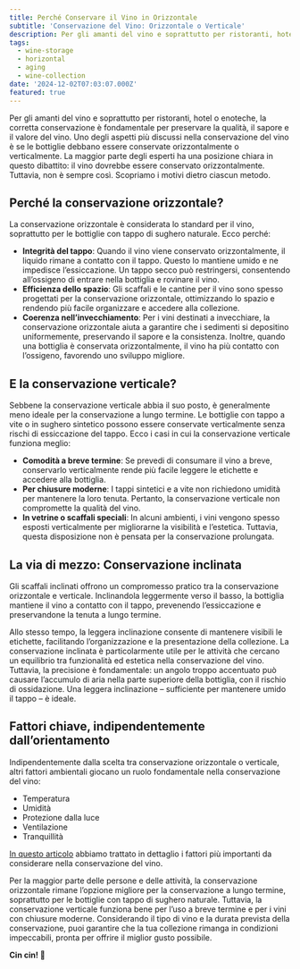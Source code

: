 ```yaml
---
title: Perché Conservare il Vino in Orizzontale
subtitle: 'Conservazione del Vino: Orizzontale o Verticale'
description: Per gli amanti del vino e soprattutto per ristoranti, hotel o enoteche, la corretta conservazione è fondamentale per preservare la qualità, il sapore e il valore del vino.
tags:
  - wine-storage
  - horizontal
  - aging
  - wine-collection
date: '2024-12-02T07:03:07.000Z'
featured: true
---
```


Per gli amanti del vino e soprattutto per ristoranti, hotel o enoteche, la corretta conservazione è fondamentale per preservare la qualità, il sapore e il valore del vino. Uno degli aspetti più discussi nella conservazione del vino è se le bottiglie debbano essere conservate orizzontalmente o verticalmente. La maggior parte degli esperti ha una posizione chiara in questo dibattito: il vino dovrebbe essere conservato orizzontalmente. Tuttavia, non è sempre così. Scopriamo i motivi dietro ciascun metodo.

## Perché la conservazione orizzontale?

La conservazione orizzontale è considerata lo standard per il vino, soprattutto per le bottiglie con tappo di sughero naturale. Ecco perché:

- **Integrità del tappo**: Quando il vino viene conservato orizzontalmente, il liquido rimane a contatto con il tappo. Questo lo mantiene umido e ne impedisce l’essiccazione. Un tappo secco può restringersi, consentendo all’ossigeno di entrare nella bottiglia e rovinare il vino.
- **Efficienza dello spazio**: Gli scaffali e le cantine per il vino sono spesso progettati per la conservazione orizzontale, ottimizzando lo spazio e rendendo più facile organizzare e accedere alla collezione.
- **Coerenza nell’invecchiamento**: Per i vini destinati a invecchiare, la conservazione orizzontale aiuta a garantire che i sedimenti si depositino uniformemente, preservando il sapore e la consistenza. Inoltre, quando una bottiglia è conservata orizzontalmente, il vino ha più contatto con l’ossigeno, favorendo uno sviluppo migliore.

## E la conservazione verticale?

Sebbene la conservazione verticale abbia il suo posto, è generalmente meno ideale per la conservazione a lungo termine. Le bottiglie con tappo a vite o in sughero sintetico possono essere conservate verticalmente senza rischi di essiccazione del tappo. Ecco i casi in cui la conservazione verticale funziona meglio:

- **Comodità a breve termine**: Se prevedi di consumare il vino a breve, conservarlo verticalmente rende più facile leggere le etichette e accedere alla bottiglia.
- **Per chiusure moderne**: I tappi sintetici e a vite non richiedono umidità per mantenere la loro tenuta. Pertanto, la conservazione verticale non compromette la qualità del vino.
- **In vetrine o scaffali speciali**: In alcuni ambienti, i vini vengono spesso esposti verticalmente per migliorarne la visibilità e l’estetica. Tuttavia, questa disposizione non è pensata per la conservazione prolungata.

## La via di mezzo: Conservazione inclinata

Gli scaffali inclinati offrono un compromesso pratico tra la conservazione orizzontale e verticale. Inclinandola leggermente verso il basso, la bottiglia mantiene il vino a contatto con il tappo, prevenendo l’essiccazione e preservandone la tenuta a lungo termine.

Allo stesso tempo, la leggera inclinazione consente di mantenere visibili le etichette, facilitando l’organizzazione e la presentazione della collezione. La conservazione inclinata è particolarmente utile per le attività che cercano un equilibrio tra funzionalità ed estetica nella conservazione del vino. Tuttavia, la precisione è fondamentale: un angolo troppo accentuato può causare l’accumulo di aria nella parte superiore della bottiglia, con il rischio di ossidazione. Una leggera inclinazione – sufficiente per mantenere umido il tappo – è ideale.

## Fattori chiave, indipendentemente dall’orientamento

Indipendentemente dalla scelta tra conservazione orizzontale o verticale, altri fattori ambientali giocano un ruolo fondamentale nella conservazione del vino:

- Temperatura
- Umidità
- Protezione dalla luce
- Ventilazione
- Tranquillità

[In questo articolo](https://www.vinoteqa.com/it/blog/winecellar/storage-tips) abbiamo trattato in dettaglio i fattori più importanti da considerare nella conservazione del vino.

Per la maggior parte delle persone e delle attività, la conservazione orizzontale rimane l’opzione migliore per la conservazione a lungo termine, soprattutto per le bottiglie con tappo di sughero naturale. Tuttavia, la conservazione verticale funziona bene per l’uso a breve termine e per i vini con chiusure moderne. Considerando il tipo di vino e la durata prevista della conservazione, puoi garantire che la tua collezione rimanga in condizioni impeccabili, pronta per offrire il miglior gusto possibile.

**Cin cin! 🍷**
